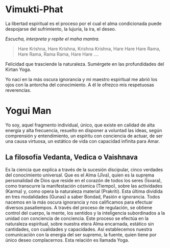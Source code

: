 # Vimukti-Phat

La libertad espiritual es el proceso por el cual el alma condicionada puede despojarse del sufrimiento, la lujuria, la ira, el deseo.

_Escucha, interpreta y repite el maha mantra._ 

> Hare Krishna, Hare Krishna, Krishna Krishna, Hare Hare
  Hare Rama, Hare Rama, Rama Rama, Hare Hare ....

Felicidad que trasciende la naturaleza. Sumérgete en las profundidades del Kirtan Yoga.

Yo nací en la más oscura ignorancia y mi maestro espiritual me abrió los ojos con la antorcha del conocimiento. A él le ofrezco mis respetuosas reverencias.

# Yogui Man

Yo soy, aquel fragmento individual, único, que existe en calidad de alta energía y alta frecuencia, 
resuelto en disponer a voluntad las ideas, según comprensión y entendimiento, un espíritu con conciencia de actuar, 
de ser una causa virtuosa, un estático de vida con capacidad infinita para Amar.

## La filosofía Vedanta, Vedica o Vaishnava 

Es la ciencia que explica a través de la sucesión discipular, cinco verdades del conocimiento universal. 
Que es el Alma (Jīva), quien es la suprema personalidad de Dios que reside en el corazón de todos los seres (Īsvara), como transcurre la manifestación cósmica (Tiempo), sobre las actividades (Karma) y, como opera la naturaleza material (Prakriti). Esta última dividida en tres modalidades (Gunas) a saber Bondad, Pasión e ignorancia.
Todos nacemos en la más oscura ignorancia y nos calificamos para efectuar diversos pasatiempos. A través del proceso de regulación, se obtiene control del cuerpo, la mente, los sentidos y la inteligencia subordinados a la unidad con conciencia de conciencia. 
Este proceso se efectúa en la naturaleza espiritual, sobre nuestra etera Alma encarnada, estático sin cantidades, con cualidades y capacidades. Así establecemos nuestra comunicación con la energía del ser supremo, la fuente, quien tiene por único deseo complacernos. Esta relación es llamada Yoga.
